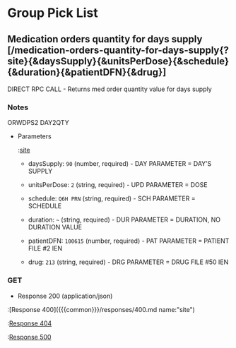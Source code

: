 # Group Pick List

## Medication orders quantity for days supply [/medication-orders-quantity-for-days-supply{?site}{&daysSupply}{&unitsPerDose}{&schedule}{&duration}{&patientDFN}{&drug}]

DIRECT RPC CALL - Returns med order quantity value for days supply

### Notes

ORWDPS2 DAY2QTY

+ Parameters

    :[site]({{{common}}}/parameters/site.md)

    + daysSupply: `90` (number, required) - DAY PARAMETER = DAY’S SUPPLY

    + unitsPerDose: `2` (string, required) - UPD PARAMETER = DOSE

    + schedule: `Q6H PRN` (string, required) - SCH PARAMETER = SCHEDULE

    + duration: `~` (string, required) - DUR PARAMETER = DURATION, NO DURATION VALUE

    + patientDFN: `100615` (number, required) - PAT PARAMETER = PATIENT FILE #2 IEN

    + drug: `213` (string, required) - DRG PARAMETER = DRUG FILE #50 IEN

### GET

+ Response 200 (application/json)

:[Response 400]({{{common}}}/responses/400.md name:"site")

:[Response 404]({{{common}}}/responses/404.md)

:[Response 500]({{{common}}}/responses/500.md)


